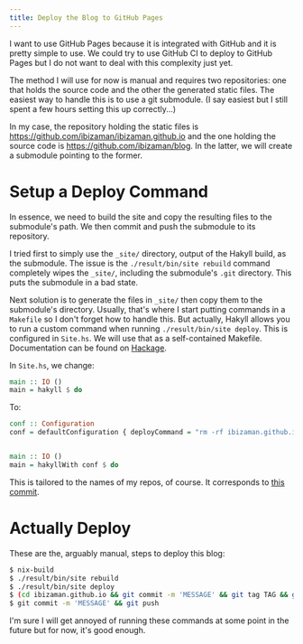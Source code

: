 ```yaml
---
title: Deploy the Blog to GitHub Pages
---
```


I want to use GitHub Pages because it is integrated with GitHub and it
is pretty simple to use. We could try to use GitHub CI to deploy to
GitHub Pages but I do not want to deal with this complexity just yet.

The method I will use for now is manual and requires two repositories:
one that holds the source code and the other the generated static
files. The easiest way to handle this is to use a git submodule. (I
say easiest but I still spent a few hours setting this up
correctly...)

In my case, the repository holding the static files is
https://github.com/ibizaman/ibizaman.github.io and the one holding the
source code is https://github.com/ibizaman/blog. In the latter, we
will create a submodule pointing to the former.

# Setup a Deploy Command

In essence, we need to build the site and copy the resulting files to
the submodule's path. We then commit and push the submodule to its
repository.

I tried first to simply use the `_site/` directory, output of the
Hakyll build, as the submodule. The issue is the `./result/bin/site
rebuild` command completely wipes the `_site/`, including the
submodule's `.git` directory. This puts the submodule in a bad state.

Next solution is to generate the files in `_site/` then copy them to
the submodule's directory. Usually, that's where I start putting
commands in a `Makefile` so I don't forget how to handle this. But
actually, Hakyll allows you to run a custom command when running
`./result/bin/site deploy`. This is configured in `Site.hs`. We will
use that as a self-contained Makefile. Documentation can be found on
[Hackage](https://jaspervdj.be/hakyll/reference/Hakyll-Core-Configuration.html#t:Configuration).

In `Site.hs`, we change:

``` haskell
main :: IO ()
main = hakyll $ do
```

To:

``` haskell
conf :: Configuration
conf = defaultConfiguration { deployCommand = "rm -rf ibizaman.github.io/* && cp -r _site/* ibizaman.github.io" }


main :: IO ()
main = hakyllWith conf $ do
```

This is tailored to the names of my repos, of course. It corresponds
to [this
commit](https://github.com/ibizaman/blog/commit/64d0b697c7863c2b6a9aae5552abb937e66cc6c2).

# Actually Deploy

These are the, arguably manual, steps to deploy this blog:

``` bash
$ nix-build
$ ./result/bin/site rebuild
$ ./result/bin/site deploy
$ (cd ibizaman.github.io && git commit -m 'MESSAGE' && git tag TAG && git push)
$ git commit -m 'MESSAGE' && git push
```

I'm sure I will get annoyed of running these commands at some point in
the future but for now, it's good enough.
